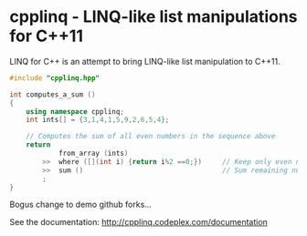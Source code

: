 cpplinq - LINQ-like list manipulations for C++11
================================================

LINQ for C++ is an attempt to bring LINQ-like list manipulation to C++11.

```cpp
#include "cpplinq.hpp"

int computes_a_sum ()
{
    using namespace cpplinq;    
    int ints[] = {3,1,4,1,5,9,2,6,5,4};

    // Computes the sum of all even numbers in the sequence above
    return 
            from_array (ints)
        >>  where ([](int i) {return i%2 ==0;})     // Keep only even numbers
        >>  sum ()                                  // Sum remaining numbers
        ;
}
```

Bogus change to demo github forks...

See the documentation: http://cpplinq.codeplex.com/documentation


